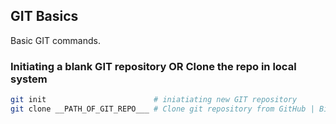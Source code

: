 ## GIT Basics

 Basic GIT commands.

### Initiating a blank GIT repository OR Clone the repo in local system

```bash
git init                        # iniatiating new GIT repository
git clone __PATH_OF_GIT_REPO___ # Clone git repository from GitHub | Bitbucket
```